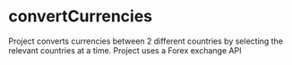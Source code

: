 # convertCurrencies

Project converts currencies between 2 different countries by selecting the relevant countries at a time. Project uses a Forex exchange API
